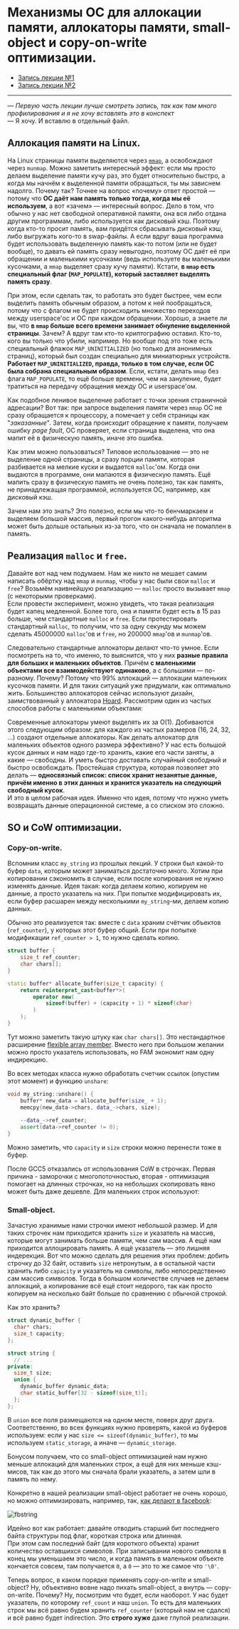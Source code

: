 # Механизмы ОС для аллокации памяти, аллокаторы памяти, small-object и copy-on-write оптимизации.
- [Запись лекции №1](https://www.youtube.com/watch?v=oDPaXS9tKlw)
- [Запись лекции №2](https://www.youtube.com/watch?v=i8uYAe0E4PU)
---
— *Первую часть лекции лучше смотреть запись, так как там много профилирования и я не хочу вставлять это в конспект*\
— Я хочу. И вставлю в отдельный файл.

## Аллокация памяти на Linux.
На Linux страницы памяти выделяются через [`mmap`](http://man7.org/linux/man-pages/man2/mmap.2.html), а освобождают через `munmap`. Можно заметить интересный эффект: если мы просто делаем выделение памяти кучу раз, это будет относительно быстро, а когда мы начнём к выделенной памяти обращаться, ты мы зависнем надолго. Почему так? Точнее на вопрос «почему» ответ простой — потому что **ОС даёт нам память только тогда, когда мы её используем**, а вот «зачем» — интересный вопрос. Дело в том, что обычно у нас нет свободной оперативной памяти, она вся либо отдана другим программам, либо используется как дисковый кэш. Поэтому когда кто-то просит память, вам придётся сбрасывать дисковый кэш, либо выгружать кого-то в swap-файлы. А если вдруг ваша программа будет использовать выделенную память как-то потом (или не будет вообще), то давать ей память сразу невыгодно, поэтому ОС даёт её при обращении и маленькими кусочками (ведь используете вы маленькими кусочками, а `mmap` выделяет сразу кучу памяти). Кстати, **в `mmap` есть специальный флаг (`MAP_POPULATE`), который заставляет выделять память сразу**.

При этом, если сделать так, то работать это будет быстрее, чем если выделить память обычным образом, а потом к ней пообращаться, потому что с флагом не будет происходить множество переходов между userspace'ос и ОС при каждом обращении. Хорошо, а знаете ли вы, что **в `mmap` больше всего времени занимает обнуление выделенной страницы**. Зачем? А вдруг там кто-то криптографию оставил. Кто-то, кого вы только что убили, например. Но вообще под это тоже есть специальный флажок `MAP_UNINITIALIZED` (но только для анонимных страниц), который был создан специально для миниатюрных устройств. **Работает `MAP_UNINITIALIZED`, правда, только в том случае, если ОС была собрана специальным образом**. Если, кстати, делать `mmap` без флага `MAP_POPULATE`, то ещё больше времени, чем на зануление, будет тратиться на передачу обращения между ОС и userspace'ом.

Как подобное ленивое выделение работает с точки зрения страничной адресации? Вот так: при запросе выделения памяти через `mmap` ОС не сразу обращается к процессору, а помечает у себя страницы как "*заказанные*". Затем, когда происходит обращение к памяти, получаем ошибку *page fault*, ОС проверяет, если страница выделена, что она мапит её в физическую память, иначе это ошибка.

Как этим можно пользоваться? Типовое использование — это не выделение одной страницы, а сразу порции памяти, которая разбивается на мелкие куски и выдается `malloc`'ом. Когда они выдаются в программе, они мапаются в физическую память. Ещё мапить сразу в физическую память не очень полезно, так как память, не принадлежащая программой, используется ОС, например, как дисковый кэш.

Зачем нам это знать? Это полезно, если мы что-то бенчмаркаем и выделяем большой массив, первый прогон какого-нибудь алгоритма может быть дольше остальных из-за 
того, что он сначала не помаплен в память.

## Реализация `malloc` и `free`.
Давайте вот над чем подумаем. Нам же никто не мешает самим написать обёртку над `mmap` и `munmap`, чтобы у нас были свои `malloc` и `free`? Возьмём наивнейшую реализацию — `malloc` просто вызывает `mmap` (с некоторыми проверками).\
Если провести эксперимент, можно увидеть, что такая реализация будет капец медленной. Более того, она и памяти будет есть в 15 раз больше, чем стандартные `malloc` и `free`. Если протестировать стандартный `malloc`, то получим, что за одну секунду мы можем сделать 45000000 `malloc`'ов и `free`, но 200000 `mmap`'ов и `munmap`'ов.

Следовательно стандартные аллокаторы делают что-то умное. Если посмотреть на то, что именно, то выяснится, что у них **разные правила для больших и маленьких объектов**. Причём **с маленькими объектами все взаимодействуют одинаково**, а с большими — по-разному. Почему? Потому что $99\%$ аллокаций — аллокации маленьких кусочков памяти. И для таких ситуаций уже придумали, как оптимально жить. Большинство аллокаторов сейчас используют дизайн, заимствованный у аллокатора [Hoard](http://hoard.org/). Рассмотрим один из частых способов работы с маленькими объектами:

Современные аллокаторы умеют выделять их за $\mathrm O(1)$. Добиваются этого следующим образом: для каждого из частых размеров ($16$, $24$, $32$, ...) создают отдельные аллокаторы. Как делать аллокатор для маленьких объектов одного размера эффективно? У нас есть большой кусок данных и нам надо где-то хранить, какие его части заняты, а какие — свободны. И уметь быстро доставать случайный свободный и быстро освобождать. Простейшая структура, которая позволяет это делать — **односвязный список: список хранит незанятые данные, причём именно в этих данных и хранится указатель на следующий свободный кусок**.\
И это в целом рабочая идея. Именно что идея, потому что нужно уметь возвращать данные операционной системе, а со списком это сложно.

## SO и CoW оптимизации.

### Copy-on-write.
Вспомним класс `my_string` из прошлых лекций. У строки был какой-то буфер `data`, которым может заниматься достаточно много. Хотим при копировании сэкономить в случае, если после копирования не нужно изменять данные. Идея такая: когда делаем копию, копируем не данные, а просто указатель на них. При попытке модифицировать их, если буфер расшарен между несколькими `my_string`-ми, делаем копию данных.

Обычно это реализуется так: вместе с `data` храним счётчик объектов (`ref_counter`), у которых этот буфер общий. Если при попытке модификации `ref_counter > 1`, то нужно сделать копию.

```c++
struct buffer {
	size_t ref_counter;
	char chars[];
}

static buffer* allocate_buffer(size_t capacity) {
	return reinterpret_cast<buffer*>(
		operator new(
			sizeof(buffer) + (capacity + 1) * sizeof(char)
		)
	);
}
```
Тут можно заметить такую штуку как `char chars[]`. Это нестандартное расширение [flexible array member](https://youtube.com/watch?v=IAdLwUXRUvg&t=898s). Вместо него при большом желании можно просто указатель использовать, но FAM экономит нам одну индирекцию.

Во всех методах класса нужно обработать счетчик ссылок (опустим этот момент) и функцию `unshare`:
```c++
void my_string::unshare() {
	buffer* new_data = allocate_buffer(size_ + 1);
	memcpy(new_data->chars, data_->chars, size);
  
	--data_->ref_counter;
	assert(data->ref_counter != 0);
}
```
Можно заметить, что `capacity` и `size` строки можно перенести тоже в буфер.

После GCC5 отказались от использования CoW в строчках. Первая причина - заморочки с многопоточностью, вторая - оптимизация помогает на длинных строчках, но на небольших скопировать явно может быть даже дешевле. Для маленьких строк используют:

### Small-object.
Зачастую хранимые нами строчки имеют небольшой размер. И для таких строчек нам приходится хранить `size` и указатель на массив,
которые могут занимать больше памяти, чем сам массив. А ещё нам приходится аллоцировать память. А ещё указатель — это лишняя индерекция. 
Вот что можно сделать для решения этих проблем: добить строчку до 32 байт, оставить `size` нетронутым, а в остальной части хранить
либо `capacity` и указатель на символы, либо непосредственно сам массив символов. Тогда в большом количестве случаев не делаем аллокаций, 
а копирование всё ещё стоит недорого, так как просто копируем на несколько байт больше по сравнению с обычной строкой.

Как это хранить?
```c++
struct dynamic_buffer {
  char* chars;
  size_t capacity;
};

struct string {
  // ...
private:
  size_t size;
  union {
    dynamic_buffer dynamic_data;
    char static_buffer[32 - sizeof(size_t)];
  };
};
```
В `union` все поля размещаются на одном месте, поверх друг друга. Соответственно, во всех функциях нужно проверять, какой из буферов используем: если у нас `size <= sizeof(dynamic_buffer)`, то мы используем `static_storage`, а иначе — `dynamic_storage`.

Бонусом получаем, что со small-object оптимизацией нам нужно меньше аллокаций для маленьких строк, а ещё для них меньше кэш-мисов, так как до этого мы сначала брали указатель, а затем шли в память по нему. 

Конкретно в нашей реализации small-object работает не очень хорошо, но можно оптимизировать, например, так, [как делают в facebook](https://youtube.com/watch?v=kPR8h4-qZdk):

![fbstring](./images/09-allocations-optimizations/fbstring.svg)

Идейно вот как работает: давайте отводить старший бит последнего байта структуры под флаг, короткая строка или длинная.\
При этом сам последний байт (для короткого объекта) хранит количество оставшихся символов. При записывании нового символа в конец мы уменьшаем это число, и когда память в маленьком объекте кончается совсем, там получается `0`, а `0` — это то же самое что `'\0'`.

Теперь вопрос, в каком порядке применять copy-on-write и small-object? Ну, объективно вовне надо пихать small-object, а внутрь — copy-on-write. Почему? Ну, посмотрим что будет, если наоборот. У нас будет указатель, по которому `ref_count` и наш `union`. То есть для маленьких строк мы всё равно будем хранить `ref_counter` (который нам не сдался) и всё равно будет indirection. Это **строго хуже**
даже глупой реализации.
